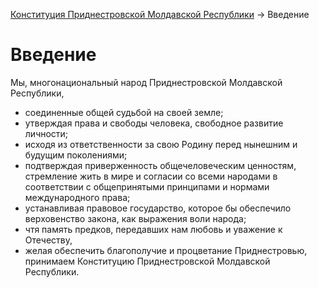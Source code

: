 [Конституция Приднестровской Молдавской Республики](README.md) → Введение

# Введение

Мы, многонациональный народ Приднестровской Молдавской Республики,
- соединенные общей судьбой на своей земле;
- утверждая права и свободы человека, свободное развитие личности;
- исходя из ответственности за свою Родину перед нынешним и будущим поколениями;
- подтверждая приверженность общечеловеческим ценностям, стремление жить в мире и согласии со всеми народами в соответствии с общепринятыми принципами и нормами международного права;
- устанавливая правовое государство, которое бы обеспечило верховенство закона, как выражения воли народа;
- чтя память предков, передавших нам любовь и уважение к Отечеству,
- желая обеспечить благополучие и процветание Приднестровью, принимаем Конституцию Приднестровской Молдавской Республики.